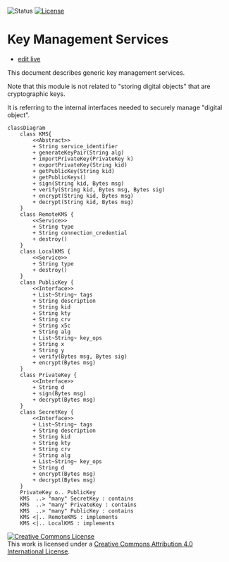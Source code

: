 ![Status](https://img.shields.io/badge/status-draft-important) [![License](https://img.shields.io/badge/license-cc--by--4.0-informational)](http://creativecommons.org/licenses/by/4.0/)

# Key Management Services

- [edit live](https://mermaid.live/edit)

This document describes generic key management services.

Note that this module is not related to "storing digital objects" that are cryptographic keys.

It is referring to the internal interfaces needed to securely manage "digital object".


```mermaid
classDiagram
    class KMS{
        <<Abstract>>
        + String service_identifier
        + generateKeyPair(String alg)
        + importPrivateKey(PrivateKey k)
        + exportPrivateKey(String kid)
        + getPublicKey(String kid)
        + getPublicKeys()
        + sign(String kid, Bytes msg)
        + verify(String kid, Bytes msg, Bytes sig)
        + encrypt(String kid, Bytes msg)
        + decrypt(String kid, Bytes msg)
    }
    class RemoteKMS {
        <<Service>>
        + String type
        + String connection_credential
        + destroy()
    }
    class LocalKMS {
        <<Service>>
        + String type
        + destroy()
    }
    class PublicKey {
        <<Interface>>
        + List~String~ tags
        + String description
        + String kid
        + String kty
        + String crv
        + String x5c
        + String alg
        + List~String~ key_ops
        + String x
        + String y
        + verify(Bytes msg, Bytes sig)
        + encrypt(Bytes msg)
    }
    class PrivateKey {
        <<Interface>>
        + String d
        + sign(Bytes msg)
        + decrypt(Bytes msg)
    }
    class SecretKey {
        <<Interface>>
        + List~String~ tags
        + String description
        + String kid
        + String kty
        + String crv
        + String alg
        + List~String~ key_ops
        + String d
        + encrypt(Bytes msg)
        + decrypt(Bytes msg)
    }
    PrivateKey o.. PublicKey
    KMS  ..> "many" SecretKey : contains
    KMS  ..> "many" PrivateKey : contains
    KMS  ..> "many" PublicKey : contains
    KMS <|.. RemoteKMS : implements
    KMS <|.. LocalKMS : implements
```

<a rel="license" href="http://creativecommons.org/licenses/by/4.0/"><img alt="Creative Commons License" style="border-width:0" src="https://i.creativecommons.org/l/by/4.0/80x15.png" /></a><br />This work is licensed under a <a rel="license" href="http://creativecommons.org/licenses/by/4.0/">Creative Commons Attribution 4.0 International License</a>.